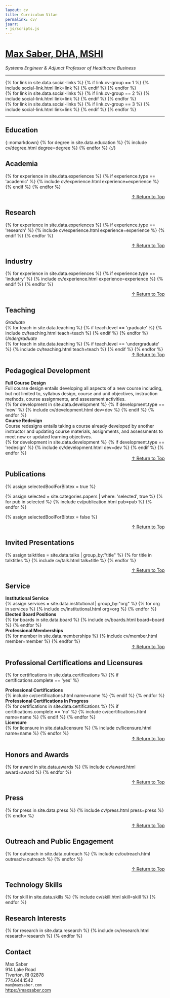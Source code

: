 ```yaml
---
layout: cv
title: Curriculum Vitae
permalink: cv/
jsarr:
- js/scripts.js
---
```


<h1 id="cv-title"><a href="{{ site.url }}">Max Saber, DHA, MSHI</a></h1>
<p id="cv-subtitle"><i>Systems Engineer & Adjunct Professor of Healthcare Business</i></p>

***

<div class="cv-image-links-wrapper">
<div class="cv-image-links">
</div>
 <div class="cv-image-links">
  {% for link in site.data.social-links %}
   {% if link.cv-group == 1 %}
    {% include social-link.html link=link %}
   {% endif %}
  {% endfor %}
 </div>
 <div class="cv-image-links">
  {% for link in site.data.social-links %}
   {% if link.cv-group == 2 %}
    {% include social-link.html link=link %}
   {% endif %}
  {% endfor %}
 </div>
 <div class="cv-image-links">
  {% for link in site.data.social-links %}
   {% if link.cv-group == 3 %}
    {% include social-link.html link=link %}
   {% endif %}
  {% endfor %}
 </div>
</div>

***

## Education

{::nomarkdown}
{% for degree in site.data.education %}
{% include cv/degree.html degree=degree %}
{% endfor %}
{:/}

## Academia

{% for experience in site.data.experiences %}
{% if experience.type == 'academic' %}
{% include cv/experience.html experience=experience %}
{% endif %}
{% endfor %}
<div class="cv-description" align="right"><a href="{{ site.url }}/cv#top">↑ Return to Top</a></div>

## Research

{% for experience in site.data.experiences %}
{% if experience.type == 'research' %}
{% include cv/experience.html experience=experience %}
{% endif %}
{% endfor %}
<div class="cv-description" align="right"><a href="{{ site.url }}/cv#top">↑ Return to Top</a></div>

## Industry

{% for experience in site.data.experiences %}
{% if experience.type == 'industry' %}
{% include cv/experience.html experience=experience %}
{% endif %}
{% endfor %}
<div class="cv-description" align="right"><a href="{{ site.url }}/cv#top">↑ Return to Top</a></div>

## Teaching

<div class="cv-service-subtitle"><i>Graduate</i></div>
{% for teach in site.data.teaching %}
{% if teach.level == 'graduate' %}
{% include cv/teaching.html teach=teach %}
{% endif %}
{% endfor %}

<div class="cv-service-subtitle"><i>Undergraduate</i></div>
{% for teach in site.data.teaching %}
{% if teach.level == 'undergraduate' %}
{% include cv/teaching.html teach=teach %}
{% endif %}
{% endfor %}
<div class="cv-description" align="right"><a href="{{ site.url }}/cv#top">↑ Return to Top</a></div>

## Pedagogical Development

<div class="cv-service-title"><b>Full Course Design</b></div>
<div class="cv-description">Full course design entails developing all aspects of a new course including, but not limited to, syllabus design, course and unit objectives, instruction methods, course assignments, and assessment activities.</div>
<div class="cv-spacer-small"></div>
{% for development in site.data.development %}
{% if development.type == 'new' %}
{% include cv/development.html dev=dev %}
{% endif %}
{% endfor %}

<div class="cv-service-title"><b>Course Redesign</b></div>
<div class="cv-description">Course redesigns entails taking a course already developed by another instructor and updating course materials, assignments, and assessments to meet new or updated learning objectives.</div>
<div class="cv-spacer-small"></div>
{% for development in site.data.development %}
{% if development.type == 'redesign' %}
{% include cv/development.html dev=dev %}
{% endif %}
{% endfor %}
<div class="cv-description" align="right"><a href="{{ site.url }}/cv#top">↑ Return to Top</a></div>

## Publications

{% assign selectedBoolForBibtex = true %}

{% assign selected = site.categories.papers | where: 'selected', true %}
{% for pub in selected %}
{% include cv/publication.html pub=pub %}
{% endfor %}

{% assign selectedBoolForBibtex = false %}
<div class="cv-description" align="right"><a href="{{ site.url }}/cv#top">↑ Return to Top</a></div>

## Invited Presentations

{% assign talktitles = site.data.talks | group_by:"title" %}
{% for title in talktitles %}
{% include cv/talk.html talk=title %}
{% endfor %}
<div class="cv-description" align="right"><a href="{{ site.url }}/cv#top">↑ Return to Top</a></div>

## Service

<div class="cv-service-title"><b>Institutional Service</b></div>
<!-- Uses institutional.yaml for data -->
{% assign services = site.data.institutional | group_by:"org" %}
{% for org in services %}
{% include cv/institutional.html org=org %}
{% endfor %}

<div class="cv-service-title"><b>Elected Board Positions</b></div>
<!--Uses boards.yaml for data-->
{% for boards in site.data.board %}
{% include cv/boards.html board=board %}
{% endfor %}

<div class="cv-service-title"><b>Professional Memberships</b></div>
<!-- Uses memberships.yaml for data -->
{% for member in site.data.memberships %}
{% include cv/member.html member=member %}
{% endfor %}
<div class="cv-description" align="right"><a href="{{ site.url }}/cv#top">↑ Return to Top</a></div>

## Professional Certifications and Licensures

<!-- Uses certifications.yaml for data -->
{% for certifications in site.data.certifications %}
{% if certifications.complete == 'yes' %}
<div class="cv-service-title"><b>Professional Certifications</b></div>
{% include cv/certifications.html name=name %}
{% endif %}
{% endfor %}

<div class="cv-service-title"><b>Professional Certifications In Progress</b></div>
<!-- Uses certifications.yaml for data -->
{% for certifications in site.data.certifications %}
{% if certifications.complete == 'no' %}
{% include cv/certifications.html name=name %}
{% endif %}
{% endfor %}

<div class="cv-service-title"><b>Licensure</b></div>
<!-- Uses licensure.yaml for data -->
{% for licensure in site.data.licensure %}
{% include cv/licensure.html name=name %}
{% endfor %}
<div class="cv-description" align="right"><a href="{{ site.url }}/cv#top">↑ Return to Top</a></div>

## Honors and Awards

{% for award in site.data.awards %}
{% include cv/award.html award=award %}
{% endfor %}
<div class="cv-description" align="right"><a href="{{ site.url }}/cv#top">↑ Return to Top</a></div>

## Press

{% for press in site.data.press %}
{% include cv/press.html press=press %}
{% endfor %}
<div class="cv-description" align="right"><a href="{{ site.url }}/cv#top">↑ Return to Top</a></div>

## Outreach and Public Engagement

{% for outreach in site.data.outreach %}
{% include cv/outreach.html outreach=outreach %}
{% endfor %}
<div class="cv-description" align="right"><a href="{{ site.url }}/cv#top">↑ Return to Top</a></div>

## Technology Skills

{% for skill in site.data.skills %}
{% include cv/skill.html skill=skill %}
{% endfor %}

## Research Interests

{% for research in site.data.research %}
{% include cv/research.html research=research %}
{% endfor %}

## Contact

Max Saber  
914 Lake Road  
Tiverton, RI 02878  
774.644.1542  
`max@maxsaber.com`<br>
<a href="<https://maxsaber.com>">https://maxsaber.com</a>

